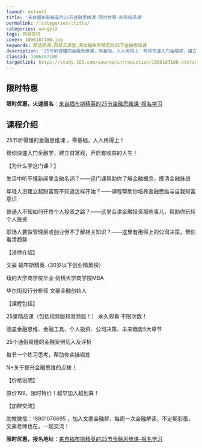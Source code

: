 ```yaml
---
layout: default
title: '来自福布斯精英的25节金融思维课-限时优惠-网易精品课'
permalink: /:categories/:title/
categories: wangyi2
tags: 网易提供
cover: 1006187100.jpg
keywords: 精选网课,网易云课堂,来自福布斯精英的25节金融思维课
description: '25节听得懂的金融思维课，零基础，人人用得上！帮你快速入门金融学，建立财富观，开启有收益的人生！【为什么学这门课？】生活'
classid: 1006187100
targetlink: https://study.163.com/course/introduction/1006187100.htm?share=1&shareId=1025206652&utm_campaign=share&utm_medium=iphoneShare&utm_source=&utm_u=1025206652
---
```


## 限时特惠

**限时优惠，火速报名**：[来自福布斯精英的25节金融思维课-报名学习](https://study.163.com/course/introduction/1006187100.htm?share=1&shareId=1025206652&utm_campaign=share&utm_medium=iphoneShare&utm_source=&utm_u=1025206652)

## 课程介绍

25节听得懂的金融思维课 ，零基础，人人用得上！

帮你快速入门金融学，建立财富观，开启有收益的人生！



【为什么学这门课？】

生活中听不懂新闻里金融名词？——这门课帮助你了解金融概念，摸清金融脉络

年轻人没建立起财富观不知道怎样开始？——课程帮助你培养金融思维与自我财富意识

普通人不知如何开启个人投资之路？——这里会讲金融投资那些事儿，帮助你玩转个人投资

职场人要做管理层或创业但不了解相关知识？——这里有用得上的公司决策，帮你看清趋势



【讲师介绍】

文豪 福布斯精英（30岁以下创业精英榜）  

纽约大学商学院毕业 剑桥大学商学院MBA

华尔街投行分析师 文豪金融创始人 



【课程包括】

25堂精品课（包括视频版和音频版！） 永久观看 不限次数！

涵盖金融思维、金融工具、个人投资、公司决策、未来趋势5大章节

25个通俗易懂的金融案例切入及评析

每节一个练习思考，帮助你实操锻炼

N+关于提升金融思维的点拨！



【价格说明】

原价199，限时特价！越早加入越划算！



【加群交流】

助教微信：18801076695 ，加入文豪金融群，每周一次金融解读，不定期彩蛋，文豪老师也在，一起交流！

**限时优惠，报名地址**：[来自福布斯精英的25节金融思维课-报名学习](https://study.163.com/course/introduction/1006187100.htm?share=1&shareId=1025206652&utm_campaign=share&utm_medium=iphoneShare&utm_source=&utm_u=1025206652)

